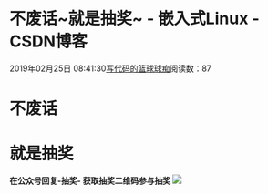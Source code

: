 
# 不废话~就是抽奖~ - 嵌入式Linux - CSDN博客

2019年02月25日 08:41:30[写代码的篮球球痴](https://me.csdn.net/weiqifa0)阅读数：87



# 不废话
# 就是抽奖
**在公众号回复-抽奖- 获取抽奖二维码参与抽奖**
![](https://img-blog.csdnimg.cn/20190225084114473.jpg)

